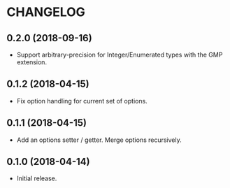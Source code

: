 CHANGELOG
=========

0.2.0 (2018-09-16)
------------------
* Support arbitrary-precision for Integer/Enumerated types with the GMP extension.

0.1.2 (2018-04-15)
------------------
* Fix option handling for current set of options.

0.1.1 (2018-04-15)
------------------
* Add an options setter / getter. Merge options recursively.

0.1.0 (2018-04-14)
------------------
* Initial release.
